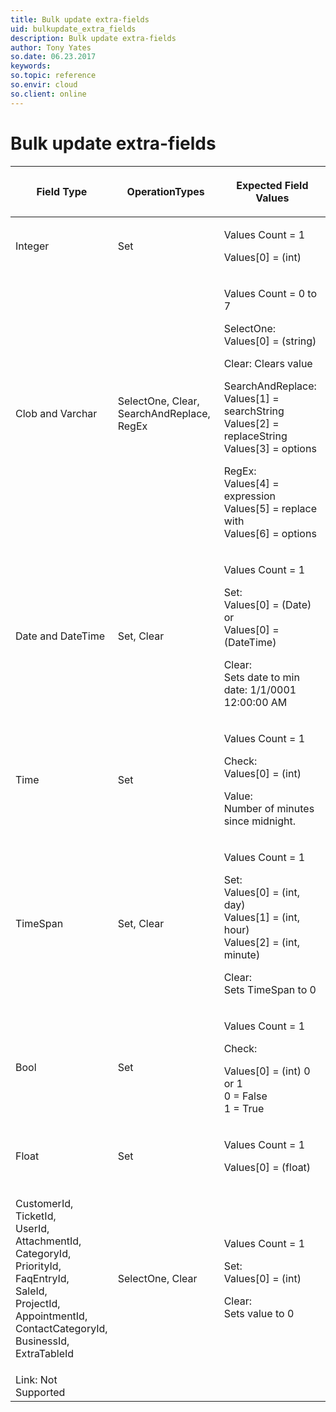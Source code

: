 ```yaml
---
title: Bulk update extra-fields
uid: bulkupdate_extra_fields
description: Bulk update extra-fields
author: Tony Yates
so.date: 06.23.2017
keywords:
so.topic: reference
so.envir: cloud
so.client: online
---
```


# Bulk update extra-fields

<table>
    <title>Extra Fields</title>
    <thead>
        <tr>
            <th>
                <p>Field Type</p>
            </th>
            <th>
                <p>OperationTypes</p>
            </th>
            <th>
                <p>Expected Field Values</p>
            </th>
        </tr>
    </thead>
    <tbody>
        <tr>
            <td>Integer</td>
            <td>
                <p>Set</p>
            </td>
            <td>
                <p>Values Count = 1</p>
                <p>Values[0] = (int)</p>
            </td>
        </tr>
        <tr>
            <td>
                <p>Clob and Varchar</p>
            </td>
            <td>
                <p>SelectOne, Clear, SearchAndReplace, RegEx</p>
            </td>
            <td>
                <p>Values Count = 0 to 7</p>
                <p>SelectOne: Values[0] = (string)</p>
                <p>Clear: Clears value</p>
                <p>SearchAndReplace:<br>Values[1] = searchString<br>Values[2] = replaceString<br>Values[3] = options</p>
                <p>RegEx:<br>Values[4] = expression<br>Values[5] = replace with<br>Values[6] = options</p>
            </td>
        </tr>
        <tr>
            <td>
                <p>Date and DateTime</p>
            </td>
            <td>
                <p>Set, Clear</p>
            </td>
            <td>
                <p>Values Count = 1</p>
                <p>Set:<br>Values[0] = (Date)<br>or<br>Values[0] = (DateTime)</p>
                <p>Clear: <br>Sets date to min date: 1/1/0001 12:00:00 AM</p>
            </td>
        </tr>
        <tr>
            <td>
                <p>Time</p>
            </td>
            <td>
                <p>Set</p>
            </td>
            <td>
                <p>Values Count = 1</p>
                <p>Check:<br>Values[0] = (int)</p>
                <p>Value:<br>Number of minutes since midnight.</p>
            </td>
        </tr>
        <tr>
            <td>TimeSpan</td>
            <td>Set, Clear</td>
            <td>
                <p>Values Count = 1</p>
                <p>Set:<br>Values[0] = (int, day)<br>Values[1] = (int, hour)<br>Values[2] = (int, minute)</p>
                <p>Clear: <br>Sets TimeSpan to 0</p>
            </td>
        </tr>
        <tr>
            <td>Bool</td>
            <td>Set</td>
            <td>
                <p>Values Count = 1</p>
                <p>Check:</p>
                <p>Values[0] = (int) 0 or 1<br>0 = False<br>1 = True</p>
            </td>
        </tr>
        <tr>
            <td>Float</td>
            <td>Set</td>
            <td>
                <p>Values Count = 1</p>
                <p>Values[0] = (float)</p>
            </td>
        </tr>
        <tr>
            <td>
                <p>CustomerId,<br>TicketId,<br>UserId,<br>AttachmentId,<br>CategoryId,<br>PriorityId,<br>FaqEntryId,<br>SaleId,<br>ProjectId,<br>AppointmentId,<br>ContactCategoryId,<br>BusinessId,<br>ExtraTableId
                </p>
            </td>
            <td>SelectOne, Clear</td>
            <td>
                <p>Values Count = 1</p>
                <p>Set:<br>Values[0] = (int)</p>
                <p>Clear: <br>Sets value to 0</p>
            </td>
        </tr>
        <tr>
            <td>Link: Not Supported</td>
            <td><p></p></td>
            <td>
                <p></p>
            </td>
        </tr>
    </tbody>
</table>
